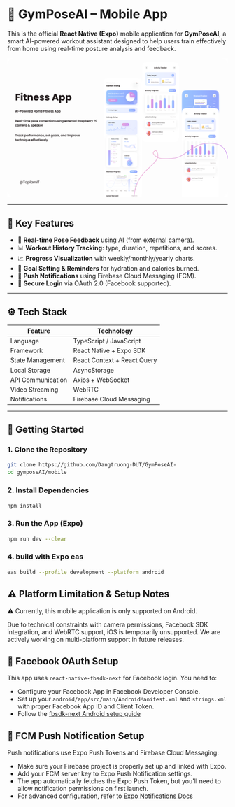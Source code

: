 # 📱 GymPoseAI – Mobile App

This is the official **React Native (Expo)** mobile application for **GymPoseAI**, a smart AI-powered workout assistant designed to help users train effectively from home using real-time posture analysis and feedback.

![App UI Preview](../docs/images/mobile-preview.png)

---

## 🚀 Key Features

- 🤖 **Real-time Pose Feedback** using AI (from external camera).
- 📊 **Workout History Tracking**: type, duration, repetitions, and scores.
- 📈 **Progress Visualization** with weekly/monthly/yearly charts.
- 🎯 **Goal Setting & Reminders** for hydration and calories burned.
- 🔔 **Push Notifications** using Firebase Cloud Messaging (FCM).
- 🔐 **Secure Login** via OAuth 2.0 (Facebook supported).

---

## ⚙️ Tech Stack

| Feature           | Technology                  |
| ----------------- | --------------------------- |
| Language          | TypeScript / JavaScript     |
| Framework         | React Native + Expo SDK     |
| State Management  | React Context + React Query |
| Local Storage     | AsyncStorage                |
| API Communication | Axios + WebSocket           |
| Video Streaming   | WebRTC                      |
| Notifications     | Firebase Cloud Messaging    |

---

## 📲 Getting Started

### 1. Clone the Repository

```bash
git clone https://github.com/Dangtruong-DUT/GymPoseAI-
cd gymposeAI/mobile
```

### 2. Install Dependencies

```bash
npm install
```

### 3. Run the App (Expo)

```bash
npm run dev --clear
```

### 4. build with Expo eas

```bash
eas build --profile development --platform android
```

## ⚠️ Platform Limitation & Setup Notes

⚠️ Currently, this mobile application is only supported on Android.

Due to technical constraints with camera permissions, Facebook SDK integration, and WebRTC support, iOS is temporarily unsupported. We are actively working on multi-platform support in future releases.

## 🔐 Facebook OAuth Setup

This app uses `react-native-fbsdk-next` for Facebook login. You need to:

- Configure your Facebook App in Facebook Developer Console.
- Set up your `android/app/src/main/AndroidManifest.xml` and `strings.xml` with proper Facebook App ID and Client Token.
- Follow the [fbsdk-next Android setup guide](https://github.com/thebergamo/react-native-fbsdk-next)

## 🔔 FCM Push Notification Setup

Push notifications use Expo Push Tokens and Firebase Cloud Messaging:

- Make sure your Firebase project is properly set up and linked with Expo.
- Add your FCM server key to Expo Push Notification settings.
- The app automatically fetches the Expo Push Token, but you'll need to allow notification permissions on first launch.
- For advanced configuration, refer to [Expo Notifications Docs](https://docs.expo.dev/versions/latest/sdk/notifications/)
